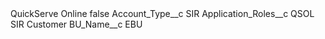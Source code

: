 <?xml version="1.0" encoding="UTF-8"?>
<CustomMetadata xmlns="http://soap.sforce.com/2006/04/metadata" xmlns:xsi="http://www.w3.org/2001/XMLSchema-instance" xmlns:xsd="http://www.w3.org/2001/XMLSchema">
    <label>QuickServe Online</label>
    <protected>false</protected>
    <values>
        <field>Account_Type__c</field>
        <value xsi:type="xsd:string">SIR</value>
    </values>
    <values>
        <field>Application_Roles__c</field>
        <value xsi:type="xsd:string">QSOL SIR Customer</value>
    </values>
    <values>
        <field>BU_Name__c</field>
        <value xsi:type="xsd:string">EBU</value>
    </values>
</CustomMetadata>
